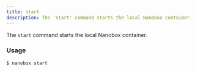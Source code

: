 ```yaml
---
title: start
description: The 'start' command starts the local Nanobox container.
---
```


The `start` command starts the local Nanobox container.

### Usage
```bash
$ nanobox start
```

